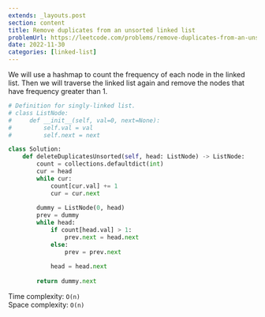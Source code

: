 ```yaml
---
extends: _layouts.post
section: content
title: Remove duplicates from an unsorted linked list
problemUrl: https://leetcode.com/problems/remove-duplicates-from-an-unsorted-linked-list/
date: 2022-11-30
categories: [linked-list]
---
```


We will use a hashmap to count the frequency of each node in the linked list. Then we will traverse the linked list again and remove the nodes that have frequency greater than 1.

```python
# Definition for singly-linked list.
# class ListNode:
#     def __init__(self, val=0, next=None):
#         self.val = val
#         self.next = next

class Solution:
    def deleteDuplicatesUnsorted(self, head: ListNode) -> ListNode:
        count = collections.defaultdict(int)
        cur = head
        while cur:
            count[cur.val] += 1
            cur = cur.next
        
        dummy = ListNode(0, head)
        prev = dummy
        while head:
            if count[head.val] > 1:
                prev.next = head.next
            else:
                prev = prev.next
            
            head = head.next
        
        return dummy.next
```

Time complexity: `O(n)` <br/>
Space complexity: `O(n)`
